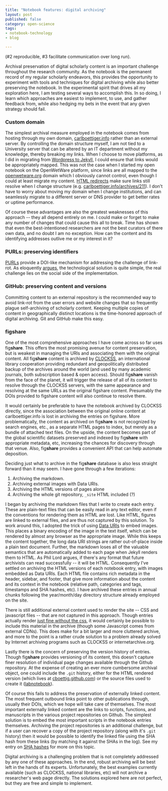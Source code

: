 ```yaml
---
title: "Notebook features: digital archiving"
layout: post
published: false
category: open-science
tags: 
- notebook-technology
- blog

---
```



(#2 reproducible, #3 facilitate communication over long run).

Archival preservation of digital scholarly content is an important challenge throughout the research community.  As the notebook is the permanent record of my regular scholarly endeavors, this provides the opportunity to experiment with tools and techniques for digital archiving while also better preserving the notebook. In the experimental spirit that drives all my exploration here, I am testing several ways to accomplish this.  In so doing, I learn which approaches are easiest to implement, to use, and gather feedback from, while also hedging my bets in the event that any given strategy should fail.  

<!-- Before considering the potential solutions to archival preservation it is worth discussing the more common challenges any such approach must overcome. The [link rot](). 

Preserve content
Handle versions

-->

### Custom domain

The simplest archival measure employed in the notebook comes from hosting through my own domain, [carlboettiger.info](http://carlboettiger.info) rather than an external server.  By controlling the domain structure myself, I am not tied to a University server that can be altered by an IT department without my knowledge, thereby breaking my links.  When I choose to move platforms, as I did in migrating from [Wordpress to Jekyll](), I could ensure that links would be appropriately mapped.  This was not the case when I started my open notebook on the OpenWetWare platform, since links are all mapped to the [openwetware.org](http://openwetware.org) domain which I obviously cannot control, even though I could at least migrate my content.  [HTML redirects]() make sure links still resolve when I change structure (e.g. [carlboettiger.info/archives/211](http://carlboettiger.info/archives/211)).  I don't have to worry about moving my domain when I change institutions, and can seamlessly migrate to a different server or DNS provider to get better rates or uptime performance.  

Of course these advantages are also the greatest weaknesses of this approach -- they all depend entirely on me. I could make or forget to make any number of changes that could cause this all to break.  Time has shown that even the best-intentioned researchers are not the best curators of there own data, and no doubt I am no exception. How can the content and its identifying addresses outlive me or my interest in it? 


### PURLs: preserving identifiers

[PURLs]() provide a DOI-like mechanism for addressing the challenge of link-rot.  As []() eloquently [argues](), the technological solution is quite simple, the real challenge lies on the social side of the implementation.  




### GitHub: preserving content and versions

Committing content to an external repository is the recommended way to avoid link-rot from the user errors and website changes that so frequently plague self-archiving of scholarly content. Keeping multiple copies of content in geographically distinct locations is the time-honored approach of digital archiving.  Git and GitHub make this easy.   

### fig**share**

One of the most comprehensive approaches I have come across so far
uses fig**share**. This offers the most promising avenue for content
preservation, but is weakest in managing the URIs and associating them
with the original content.  All fig**share** content is archived by
[CLOCKSS](http://clockss.org), an international library cooperation
providing redundant and geopolitically distributed backup of the archives
around the world (and used by many academic journals, both subscription
based & open access).  Should fig**share** vanish from the face of the
planet, it will trigger the release of all of its content to resolve
through the CLOCKSS servers, with the same appearance and resolving at
the same URLs as the original figshare content.  Presumably the DOIs
provided to figshare content will also continue to resolve there.

It would certainly be preferable to have the notebook archived by CLOCKSS
directly, since the association between the original online content
at carlboettiger.info is lost in archiving the entries on figshare.
More problematically, the content as archived on fig**share** is not
recognized by search engines, etc., as a separate HTML pages to index,
but merely as a bundle of attached text files. On the upside, the content
becomes part of the global scientific datasets preserved and indexed by
fig**share** with appropriate metadata, etc, increasing the chances for
discovery through that venue. Also, fig**share** provides a convenient
API that can help automate deposition.

Deciding just what to archive in the fig**share** database is also less
straight forward than it may seem.  I have gone through a few iterations:

1. Archiving the markdown.  
2. Archiving external images with Data URIs.  
3. Archiving the HTML versions of pages alone
4. Archiving the whole git repository, `_site` HTML included (?)

I began by archiving the markdown files that I write to create each entry.
These are plain-text files that can be easily read in any text editor,
even if the conventions for rendering them as HTML are lost.  Like HTML,
figures are linked to external files, and are thus not captured by
this solution.  To work around this, I adopted the trick of using [Data
URIs]() to embed images.  This places a binary encoding of the image
in the text itself, which can be rendered by almost any browser as the
appropriate image.  While this keeps the content together, the long
data URI strings are rather out-of-place inside a plain text document.
Further, the markdown loses all of the valuable semantics that are
automatically added to each page when Jekyll renders them to HTML. As
Phil Lord argues, if there's any format that future archivists can read
successfully -- it will be HTML. Consequently I've settled on archiving
the HTML versions of each notebook entry, with images embedded as Data
URIs.  Each HTML file contains rich metadata in the header, sidebar,
and footer, that give more information about the content and its context
in the notebook (relative path, categories and tags, timestamps and SHA
hashes, etc). I have archived these entries in annual chunks following
the year/month/day directory structure already employed on the site.

There is still additional external content used to render the
site -- CSS and javascript files -- that are not captured in this
approach. Though entries actually render [just fine without the css](),
it would certainly be possible to include this material in the archive
(though some Javascript comes from external CDNs).  This does make for a
bit larger and more cluttered archive, and more to the point is a rather
crude solution to a problem already solved by Internet archiving programs
such as CLOCKSS or internetarchive.org.


Lastly there is the concern of preserving the version history of
entries.  Though fig**share** provides versioning of its content,
this doesn't capture finer resolution of individual page changes
available through the Github repository.  At the expense of creating
an ever more cumbersome archival object, one could include the
`.git` history, either for the HTML rendered version (which lives at
[cboettig.github.com](https://github.com/cboettig/cboettig.github.com/))
or the source files used to create it
([labnotebook](https://github.com/cboettig/labnotebook)).

Of course this fails to address the preservation of externally
linked content. The most frequent outbound links point to other
publications through, usually their DOIs, which we hope will take care of
themselves. The most important externally linked content are the links to
scripts, functions, and manuscripts in the various project repositories
on Github.  The simplest solution is to embed the most important scripts
in the notebook entries themselves.  Archiving the project repositories
is an additional challenge, but if a user can recover a copy of the
project repository (along with it's `.git` history) then it would be
possible to identify the linked file using the SHA hash from these
links (by matching it against the SHAs in the log).  See my entry on
[SHA hashes]() for more on this topic.

Digital archiving is a challenging problem that is not completely
addressed by any one of these approaches.  In the end, robust archiving
will be best left in the hands of its experts.  Unfortunately, the best
examples currently available (such as CLOCKSS, national libraries, etc)
will not archive a researcher's web page directly.  The solutions explored
here are not perfect, but they are free and simple to implement.



